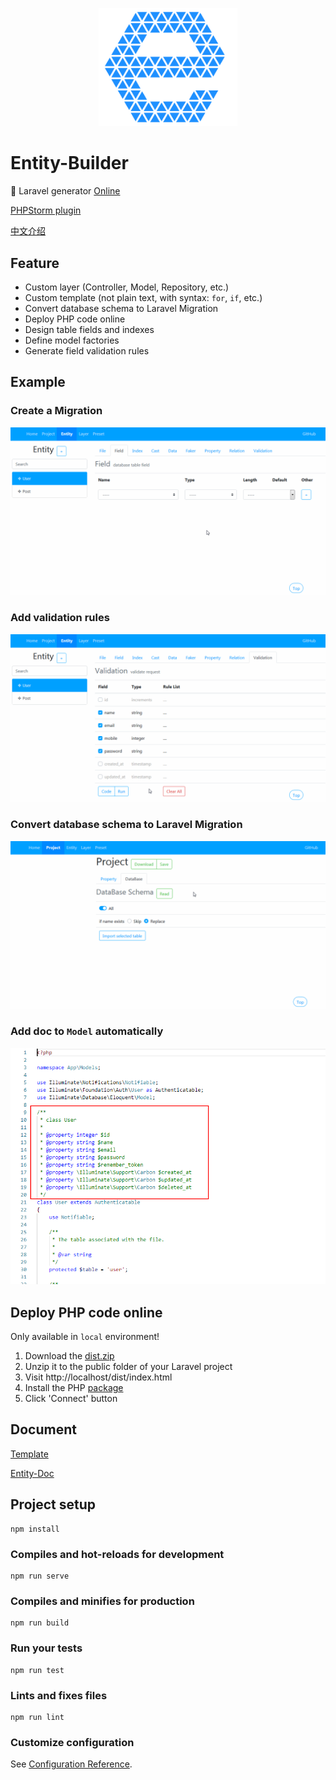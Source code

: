 
<p align="center">
    <img src="src/assets/logo.svg" alt="logo" width="222" />
</p>

# Entity-Builder

:tomato: Laravel generator [Online](https://googee.github.io/Entity-Builder/dist)

[PHPStorm plugin](https://plugins.jetbrains.com/plugin/15276-laravel-code-generator)

[中文介绍](README.zh.md)


## Feature

- Custom layer (Controller, Model, Repository, etc.)
- Custom template (not plain text, with syntax: `for`, `if`, etc.)
- Convert database schema to Laravel Migration
- Deploy PHP code online
- Design table fields and indexes
- Define model factories
- Generate field validation rules


## Example

### Create a Migration

![Migration](https://github.com/GooGee/Entity-Builder/raw/main/image/table.gif)

### Add validation rules

![Validation](https://github.com/GooGee/Entity-Builder/raw/main/image/rule.gif)

### Convert database schema to Laravel Migration

![Schema](https://github.com/GooGee/Entity-Builder/raw/main/image/schema.gif)

### Add doc to `Model` automatically

![Model](https://github.com/GooGee/Entity-Builder/raw/main/image/model.png)


## Deploy PHP code online

Only available in `local` environment!

1. Download the [dist.zip](https://github.com/GooGee/Entity-Builder/releases)
1. Unzip it to the public folder of your Laravel project
1. Visit http://localhost/dist/index.html
1. Install the PHP [package](https://github.com/GooGee/Entity)
1. Click 'Connect' button


## Document

[Template](https://mozilla.github.io/nunjucks/templating.html)

[Entity-Doc](https://googee.github.io/Entity-Builder/docs/model/index.html)


## Project setup
```
npm install
```

### Compiles and hot-reloads for development
```
npm run serve
```

### Compiles and minifies for production
```
npm run build
```

### Run your tests
```
npm run test
```

### Lints and fixes files
```
npm run lint
```

### Customize configuration
See [Configuration Reference](https://cli.vuejs.org/config/).
